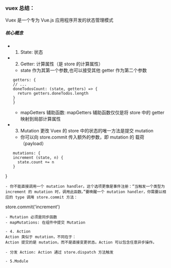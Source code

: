### vuex 总结：
Vuex 是一个专为 Vue.js 应用程序开发的状态管理模式

##### 核心概念

- 1. State: 状态

- 2. Getter: 计算属性（是 store 的计算属性）
  - state 作为其第一个参数,也可以接受其他 getter 作为第二个参数
  ```
  getters: {
  // ...
  doneTodosCount: (state, getters) => {
    return getters.doneTodos.length
  }
  }
  ```
  - mapGetters 辅助函数: mapGetters 辅助函数仅仅是将 store 中的 getter 映射到局部计算属性

- 3. Mutation
  更改 Vuex 的 store 中的状态的唯一方法是提交 mutation
  - 你可以向 store.commit 传入额外的参数，即 mutation 的 载荷（payload）
  ```
  mutations: {
  increment (state, n) {
    state.count += n
  }
}
  ```
  - 你不能直接调用一个 mutation handler。这个选项更像是事件注册：“当触发一个类型为 increment 的 mutation 时，调用此函数。”要唤醒一个 mutation handler，你需要以相应的 type 调用 store.commit 方法：
  ```
store.commit('increment')
  ```
  - Mutation 必须是同步函数
  - mapMutations: 在组件中提交 Mutation

- 4. Action
Action 类似于 mutation，不同在于：
Action 提交的是 mutation，而不是直接变更状态。Action 可以包含任意异步操作。

  - 分发 Action: Action 通过 store.dispatch 方法触发

- 5.Module

